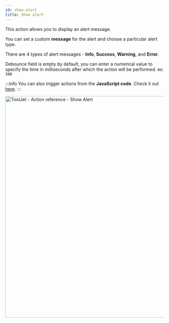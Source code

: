 ```yaml
---
id: show-alert
title: Show alert
---
```


This action allows you to display an alert message. 

You can set a custom **message** for the alert and choose a particular alert type.

There are 4 types of alert messages - **Info**, **Success**, **Warning**, and **Error**.

Debounce field is empty by default, you can enter a numerical value to specify the time in milliseconds after which the action will be performed. ex: `300`

:::info
You can also trigger actions from the **JavaScript code**. Check it out [here](/docs/how-to/run-actions-from-runjs).
:::

<div style={{textAlign: 'center'}}>

<img className="screenshot-full" src="/img/actions/show-alert/alert2.png" alt="ToolJet - Action reference -  Show Alert" width="700" />

</div>


